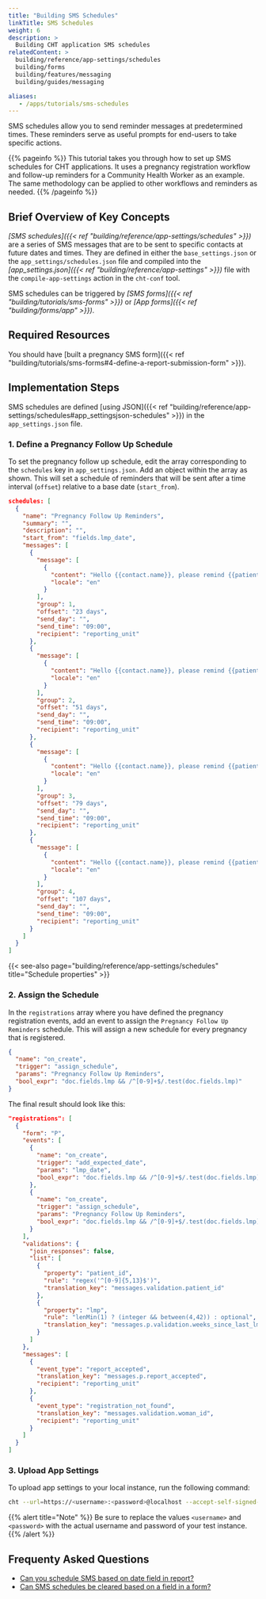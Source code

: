 ```yaml
---
title: "Building SMS Schedules"
linkTitle: SMS Schedules
weight: 6
description: >
  Building CHT application SMS schedules
relatedContent: >
  building/reference/app-settings/schedules
  building/forms
  building/features/messaging
  building/guides/messaging

aliases:
   - /apps/tutorials/sms-schedules
---
```


SMS schedules allow you to send reminder messages at predetermined times. These reminders serve as useful prompts for end-users to take specific actions.

{{% pageinfo %}}
This tutorial takes you through how to set up SMS schedules for CHT applications. It uses a pregnancy registration workflow and follow-up reminders for a Community Health Worker as an example. The same methodology can be applied to other workflows and reminders as needed.
{{% /pageinfo %}}

## Brief Overview of Key Concepts

*[SMS schedules]({{< ref "building/reference/app-settings/schedules" >}})* are a series of SMS messages that are to be sent to specific contacts at future dates and times. They are defined in either the `base_settings.json` or the `app_settings/schedules.json` file and compiled into the *[app_settings.json]({{< ref "building/reference/app-settings" >}})* file with the `compile-app-settings` action in the `cht-conf` tool.

SMS schedules can be triggered by *[SMS forms]({{< ref "building/tutorials/sms-forms" >}})* or *[App forms]({{< ref "building/forms/app" >}})*.

## Required Resources

You should have [built a pregnancy SMS form]({{< ref "building/tutorials/sms-forms#4-define-a-report-submission-form" >}}).

## Implementation Steps

SMS schedules are defined [using JSON]({{< ref "building/reference/app-settings/schedules#app_settingsjson-schedules" >}}) in the `app_settings.json` file.

### 1. Define a Pregnancy Follow Up Schedule

To set the pregnancy follow up schedule, edit the array corresponding to the `schedules` key in `app_settings.json`. Add an object within the array as shown. This will set a schedule of reminders that will be sent after a time interval (`offset`) relative to a base date (`start_from`).

```json
schedules: [
  {
    "name": "Pregnancy Follow Up Reminders",
    "summary": "",
    "description": "",
    "start_from": "fields.lmp_date",
    "messages": [
      {
        "message": [
          {
            "content": "Hello {{contact.name}}, please remind {{patient_name}} ({{patient_id}}) to go for her clinic visit this week.",
            "locale": "en"
          }
        ],
        "group": 1,
        "offset": "23 days",
        "send_day": "",
        "send_time": "09:00",
        "recipient": "reporting_unit"
      },
      {
        "message": [
          {
            "content": "Hello {{contact.name}}, please remind {{patient_name}} ({{patient_id}}) to go for her clinic visit this week.",
            "locale": "en"
          }
        ],
        "group": 2,
        "offset": "51 days",
        "send_day": "",
        "send_time": "09:00",
        "recipient": "reporting_unit"
      },
      {
        "message": [
          {
            "content": "Hello {{contact.name}}, please remind {{patient_name}} ({{patient_id}}) to go for her clinic visit this week.",
            "locale": "en"
          }
        ],
        "group": 3,
        "offset": "79 days",
        "send_day": "",
        "send_time": "09:00",
        "recipient": "reporting_unit"
      },
      {
        "message": [
          {
            "content": "Hello {{contact.name}}, please remind {{patient_name}} ({{patient_id}}) to go for her clinic visit this week.",
            "locale": "en"
          }
        ],
        "group": 4,
        "offset": "107 days",
        "send_day": "",
        "send_time": "09:00",
        "recipient": "reporting_unit"
      }
    ]
  }
]
```

{{< see-also page="building/reference/app-settings/schedules" title="Schedule properties" >}}

### 2. Assign the Schedule

In the `registrations` array where you have defined the pregnancy registration events, add an event to assign the `Pregnancy Follow Up Reminders` schedule. This will assign a new schedule for every pregnancy that is registered.

```json
{
  "name": "on_create",
  "trigger": "assign_schedule",
  "params": "Pregnancy Follow Up Reminders",
  "bool_expr": "doc.fields.lmp && /^[0-9]+$/.test(doc.fields.lmp)"
}
```

The final result should look like this:

```json
"registrations": [
  {
    "form": "P",
    "events": [
      {
        "name": "on_create",
        "trigger": "add_expected_date",
        "params": "lmp_date",
        "bool_expr": "doc.fields.lmp && /^[0-9]+$/.test(doc.fields.lmp)"
      },
      {
        "name": "on_create",
        "trigger": "assign_schedule",
        "params": "Pregnancy Follow Up Reminders",
        "bool_expr": "doc.fields.lmp && /^[0-9]+$/.test(doc.fields.lmp)"
      }
    ],
    "validations": {
      "join_responses": false,
      "list": [
        {
          "property": "patient_id",
          "rule": "regex('^[0-9]{5,13}$')",
          "translation_key": "messages.validation.patient_id"
        },
        {
          "property": "lmp",
          "rule": "lenMin(1) ? (integer && between(4,42)) : optional",
          "translation_key": "messages.p.validation.weeks_since_last_lmp"
        }
      ]
    },
    "messages": [
      {
        "event_type": "report_accepted",
        "translation_key": "messages.p.report_accepted",
        "recipient": "reporting_unit"
      },
      {
        "event_type": "registration_not_found",
        "translation_key": "messages.validation.woman_id",
        "recipient": "reporting_unit"
      }
    ]
  }
]
```

### 3. Upload App Settings

To upload app settings to your local instance, run the following command:

```zsh
cht --url=https://<username>:<password>@localhost --accept-self-signed-certs upload-app-settings
```

{{% alert title="Note" %}} Be sure to replace the values `<username>` and `<password>` with the actual username and password of your test instance. {{% /alert %}}

## Frequenty Asked Questions

- [Can you schedule SMS based on date field in report?](https://forum.communityhealthtoolkit.org/t/can-you-schedule-sms-based-on-date-field-in-report/87)
- [Can SMS schedules be cleared based on a field in a form?](https://forum.communityhealthtoolkit.org/t/can-sms-schedules-be-cleared-based-on-a-field-in-a-form/651)
